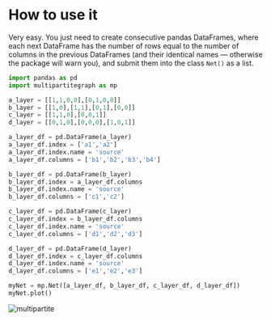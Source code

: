 # How to use it
Very easy. You just need to create consecutive pandas DataFrames, where each next DataFrame has the number of rows equal to the number of columns in the previous DataFrames (and their identical names — otherwise the package will warn you), and submit them into the class `Net()` as a list.
```python
import pandas as pd
import multipartitegraph as mp

a_layer = [[1,1,0,0],[0,1,0,0]]
b_layer = [[1,0],[1,1],[0,1],[0,0]]
c_layer = [[1,1,0],[0,0,1]]
d_layer = [[0,1,0],[0,0,0],[1,0,1]]

a_layer_df = pd.DataFrame(a_layer)
a_layer_df.index = ['a1','a2']
a_layer_df.index.name = 'source'
a_layer_df.columns = ['b1','b2','b3','b4'] 

b_layer_df = pd.DataFrame(b_layer)
b_layer_df.index = a_layer_df.columns
b_layer_df.index.name = 'source'
b_layer_df.columns = ['c1','c2']

c_layer_df = pd.DataFrame(c_layer)
c_layer_df.index = b_layer_df.columns
c_layer_df.index.name = 'source'
c_layer_df.columns = ['d1','d2','d3']

d_layer_df = pd.DataFrame(d_layer)
d_layer_df.index = c_layer_df.columns
d_layer_df.index.name = 'source'
d_layer_df.columns = ['e1','e2','e3']

myNet = mp.Net([a_layer_df, b_layer_df, c_layer_df, d_layer_df])
myNet.plot()
```
![multipartite](https://user-images.githubusercontent.com/14263965/189505030-f207aca6-d9d0-431e-95e9-5e693eb47e06.png)
